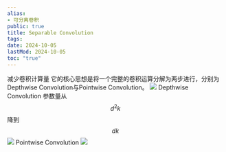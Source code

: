 ```yaml
---
alias:
- 可分离卷积
public: true
title: Separable Convolution
tags:
date: 2024-10-05
lastMod: 2024-10-05
toc: "true"
---
```


减少卷积计算量
它的核心思想是将一个完整的卷积运算分解为两步进行，分别为Depthwise Convolution与Pointwise Convolution。
![](https://media.xiang578.com//separable-convolution-1.png)
Depthwise Convolution
参数量从  $$d^2k$$ 降到 $$dk$$
![](https://media.xiang578.com//depthwise-convolution.png)
Pointwise Convolution
![](https://media.xiang578.com//pointwise-convolution.png)
